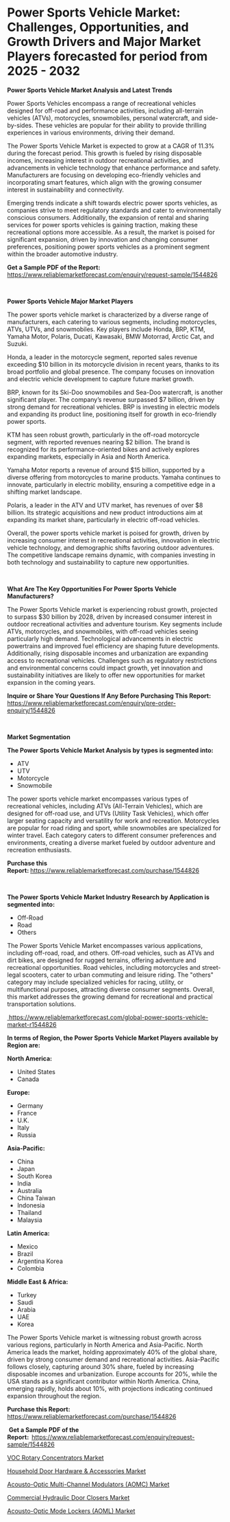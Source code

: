 <p><h1>Power Sports Vehicle Market: Challenges, Opportunities, and Growth Drivers and Major Market Players forecasted for period from 2025 - 2032</h1></p><p><strong>Power Sports Vehicle Market Analysis and Latest Trends</strong></p>
<p><p>Power Sports Vehicles encompass a range of recreational vehicles designed for off-road and performance activities, including all-terrain vehicles (ATVs), motorcycles, snowmobiles, personal watercraft, and side-by-sides. These vehicles are popular for their ability to provide thrilling experiences in various environments, driving their demand.</p><p>The Power Sports Vehicle Market is expected to grow at a CAGR of 11.3% during the forecast period. This growth is fueled by rising disposable incomes, increasing interest in outdoor recreational activities, and advancements in vehicle technology that enhance performance and safety. Manufacturers are focusing on developing eco-friendly vehicles and incorporating smart features, which align with the growing consumer interest in sustainability and connectivity.</p><p>Emerging trends indicate a shift towards electric power sports vehicles, as companies strive to meet regulatory standards and cater to environmentally conscious consumers. Additionally, the expansion of rental and sharing services for power sports vehicles is gaining traction, making these recreational options more accessible. As a result, the market is poised for significant expansion, driven by innovation and changing consumer preferences, positioning power sports vehicles as a prominent segment within the broader automotive industry.</p></p>
<p><strong>Get a Sample PDF of the Report:&nbsp;</strong> <a href="https://www.reliablemarketforecast.com/enquiry/request-sample/1544826?utm_campaign=3445&utm_medium=2&utm_source=Github&utm_content=ia&utm_term=30032025&utm_id=power-sports-vehicle">https://www.reliablemarketforecast.com/enquiry/request-sample/1544826</a></p>
<p>&nbsp;</p>
<p><strong>Power Sports Vehicle Major Market Players</strong></p>
<p><p>The power sports vehicle market is characterized by a diverse range of manufacturers, each catering to various segments, including motorcycles, ATVs, UTVs, and snowmobiles. Key players include Honda, BRP, KTM, Yamaha Motor, Polaris, Ducati, Kawasaki, BMW Motorrad, Arctic Cat, and Suzuki.</p><p>Honda, a leader in the motorcycle segment, reported sales revenue exceeding $10 billion in its motorcycle division in recent years, thanks to its broad portfolio and global presence. The company focuses on innovation and electric vehicle development to capture future market growth.</p><p>BRP, known for its Ski-Doo snowmobiles and Sea-Doo watercraft, is another significant player. The company’s revenue surpassed $7 billion, driven by strong demand for recreational vehicles. BRP is investing in electric models and expanding its product line, positioning itself for growth in eco-friendly power sports.</p><p>KTM has seen robust growth, particularly in the off-road motorcycle segment, with reported revenues nearing $2 billion. The brand is recognized for its performance-oriented bikes and actively explores expanding markets, especially in Asia and North America.</p><p>Yamaha Motor reports a revenue of around $15 billion, supported by a diverse offering from motorcycles to marine products. Yamaha continues to innovate, particularly in electric mobility, ensuring a competitive edge in a shifting market landscape.</p><p>Polaris, a leader in the ATV and UTV market, has revenues of over $8 billion. Its strategic acquisitions and new product introductions aim at expanding its market share, particularly in electric off-road vehicles.</p><p>Overall, the power sports vehicle market is poised for growth, driven by increasing consumer interest in recreational activities, innovation in electric vehicle technology, and demographic shifts favoring outdoor adventures. The competitive landscape remains dynamic, with companies investing in both technology and sustainability to capture new opportunities.</p></p>
<p>&nbsp;</p>
<p><strong>What Are The Key Opportunities For Power Sports Vehicle Manufacturers?</strong></p>
<p><p>The Power Sports Vehicle market is experiencing robust growth, projected to surpass $30 billion by 2028, driven by increased consumer interest in outdoor recreational activities and adventure tourism. Key segments include ATVs, motorcycles, and snowmobiles, with off-road vehicles seeing particularly high demand. Technological advancements in electric powertrains and improved fuel efficiency are shaping future developments. Additionally, rising disposable incomes and urbanization are expanding access to recreational vehicles. Challenges such as regulatory restrictions and environmental concerns could impact growth, yet innovation and sustainability initiatives are likely to offer new opportunities for market expansion in the coming years.</p></p>
<p><strong>Inquire or Share Your Questions If Any Before Purchasing This Report:</strong> <a href="https://www.reliablemarketforecast.com/enquiry/pre-order-enquiry/1544826?utm_campaign=3445&utm_medium=2&utm_source=Github&utm_content=ia&utm_term=30032025&utm_id=power-sports-vehicle">https://www.reliablemarketforecast.com/enquiry/pre-order-enquiry/1544826</a></p>
<p>&nbsp;</p>
<p><strong>Market Segmentation</strong></p>
<p><strong>The Power Sports Vehicle Market Analysis by types is segmented into:</strong></p>
<p><ul><li>ATV</li><li>UTV</li><li>Motorcycle</li><li>Snowmobile</li></ul></p>
<p><p>The power sports vehicle market encompasses various types of recreational vehicles, including ATVs (All-Terrain Vehicles), which are designed for off-road use, and UTVs (Utility Task Vehicles), which offer larger seating capacity and versatility for work and recreation. Motorcycles are popular for road riding and sport, while snowmobiles are specialized for winter travel. Each category caters to different consumer preferences and environments, creating a diverse market fueled by outdoor adventure and recreation enthusiasts.</p></p>
<p><strong>Purchase this Report:&nbsp;</strong><a href="https://www.reliablemarketforecast.com/purchase/1544826?utm_campaign=3445&utm_medium=2&utm_source=Github&utm_content=ia&utm_term=30032025&utm_id=power-sports-vehicle">https://www.reliablemarketforecast.com/purchase/1544826</a></p>
<p>&nbsp;</p>
<p><strong>The Power Sports Vehicle Market Industry Research by Application is segmented into:</strong></p>
<p><ul><li>Off-Road</li><li>Road</li><li>Others</li></ul></p>
<p><p>The Power Sports Vehicle Market encompasses various applications, including off-road, road, and others. Off-road vehicles, such as ATVs and dirt bikes, are designed for rugged terrains, offering adventure and recreational opportunities. Road vehicles, including motorcycles and street-legal scooters, cater to urban commuting and leisure riding. The "others" category may include specialized vehicles for racing, utility, or multifunctional purposes, attracting diverse consumer segments. Overall, this market addresses the growing demand for recreational and practical transportation solutions.</p></p>
<p><a href="https://www.reliablemarketforecast.com/global-power-sports-vehicle-market-r1544826?utm_campaign=3445&utm_medium=2&utm_source=Github&utm_content=ia&utm_term=30032025&utm_id=power-sports-vehicle">&nbsp;https://www.reliablemarketforecast.com/global-power-sports-vehicle-market-r1544826</a></p>
<p><strong>In terms of Region, the Power Sports Vehicle Market Players available by Region are:</strong></p>
<p>
    <p> <strong> North America: </strong>
        <ul>
            <li>United States</li>
            <li>Canada</li>
        </ul>
        </p> 
    <p> <strong> Europe: </strong>
        <ul>
            <li>Germany</li>
            <li>France</li>
            <li>U.K.</li>
            <li>Italy</li>
            <li>Russia</li>
        </ul>
        </p> 
    <p> <strong> Asia-Pacific: </strong>
        <ul>
            <li>China</li>
            <li>Japan</li>
            <li>South Korea</li>
            <li>India</li>
            <li>Australia</li>
            <li>China Taiwan</li>
            <li>Indonesia</li>
            <li>Thailand</li>
            <li>Malaysia</li>
        </ul>
        </p> 
    <p> <strong> Latin America: </strong>
        <ul>
            <li>Mexico</li>
            <li>Brazil</li>
            <li>Argentina Korea</li>
            <li>Colombia</li>
        </ul>
        </p> 
    <p> <strong> Middle East & Africa: </strong>
        <ul>
            <li>Turkey</li>
            <li>Saudi</li>
            <li>Arabia</li>
            <li>UAE</li>
            <li>Korea</li>
        </ul>
    </p>
    </p>
<p><p>The Power Sports Vehicle market is witnessing robust growth across various regions, particularly in North America and Asia-Pacific. North America leads the market, holding approximately 40% of the global share, driven by strong consumer demand and recreational activities. Asia-Pacific follows closely, capturing around 30% share, fueled by increasing disposable incomes and urbanization. Europe accounts for 20%, while the USA stands as a significant contributor within North America. China, emerging rapidly, holds about 10%, with projections indicating continued expansion throughout the region.</p></p>
<p><strong>Purchase this Report: </strong><a href="https://www.reliablemarketforecast.com/purchase/1544826?utm_campaign=3445&utm_medium=2&utm_source=Github&utm_content=ia&utm_term=30032025&utm_id=power-sports-vehicle">https://www.reliablemarketforecast.com/purchase/1544826</a></p>
<p>&nbsp;<strong>Get a Sample PDF of the Report:&nbsp;&nbsp;</strong><a href="https://www.reliablemarketforecast.com/enquiry/request-sample/1544826?utm_campaign=3445&utm_medium=2&utm_source=Github&utm_content=ia&utm_term=30032025&utm_id=power-sports-vehicle">https://www.reliablemarketforecast.com/enquiry/request-sample/1544826</a></p>
<p><strong></strong></p>
<p><p><a href="https://www.linkedin.com/pulse/foreign-market-opportunities-dynamics-analysis-voc-rotary-concentrators-gs4ef?utm_campaign=3445&utm_medium=2&utm_source=Github&utm_content=ia&utm_term=30032025&utm_id=power-sports-vehicle">VOC Rotary Concentrators Market</a></p><p><a href="https://www.linkedin.com/pulse/assessment-household-door-hardware-accessories-market-current-ecimf?utm_campaign=3445&utm_medium=2&utm_source=Github&utm_content=ia&utm_term=30032025&utm_id=power-sports-vehicle">Household Door Hardware & Accessories Market</a></p><p><a href="https://www.linkedin.com/pulse/market-insights-revenue-forecast-acousto-optic-multi-channel-uodjc?utm_campaign=3445&utm_medium=2&utm_source=Github&utm_content=ia&utm_term=30032025&utm_id=power-sports-vehicle">Acousto-Optic Multi-Channel Modulators (AOMC) Market</a></p><p><a href="https://www.linkedin.com/pulse/global-commercial-hydraulic-door-closers-market-focus-alzpf?utm_campaign=3445&utm_medium=2&utm_source=Github&utm_content=ia&utm_term=30032025&utm_id=power-sports-vehicle">Commercial Hydraulic Door Closers Market</a></p><p><a href="https://www.linkedin.com/pulse/aligning-strategies-growth-acousto-optic-mode-lockers-aoml-gykaf?utm_campaign=3445&utm_medium=2&utm_source=Github&utm_content=ia&utm_term=30032025&utm_id=power-sports-vehicle">Acousto-Optic Mode Lockers (AOML) Market</a></p></p>